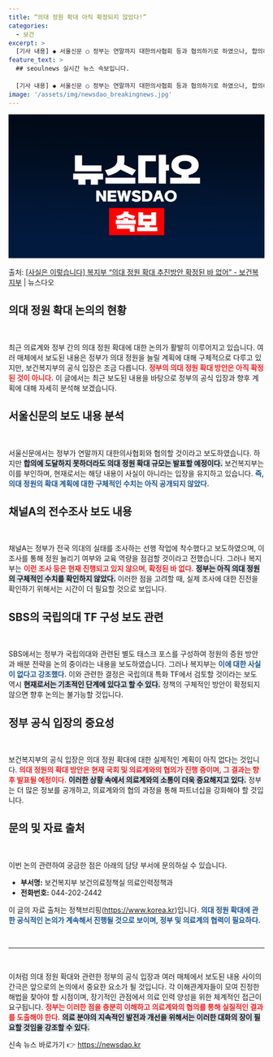 ```yaml
---
title: “의대 정원 확대 아직 확정되지 않았다!”
categories:
  - 보건
excerpt: >
  [기사 내용] ◆ 서울신문 ○ 정부는 연말까지 대한의사협회 등과 협의하기로 하였으나, 합의하지 못해도 의대 …
feature_text: >
  ## seoulnews 실시간 뉴스 속보입니다.

  [기사 내용] ◆ 서울신문 ○ 정부는 연말까지 대한의사협회 등과 협의하기로 하였으나, 합의하지 못해도 의대 …
image: '/assets/img/newsdao_breakingnews.jpg'
---
```


![뉴스다오 속보](/assets/img/newsdao_breakingnews.jpg)

<p>출처: <a href="https://newsdao.kr/2214" rel="dofollow">[사실은 이렇습니다] 복지부 “의대 정원 확대 추진방안 확정된 바 없어” - 보건복지부</a> | 뉴스다오</p>

<h2 data-ke-size="size26">의대 정원 확대 논의의 현황</h2>

<p data-ke-size="size16">&nbsp;</p>

최근 의료계와 정부 간의 의대 정원 확대에 대한 논의가 활발히 이루어지고 있습니다. 여러 매체에서 보도된 내용은 정부가 의대 정원을 늘릴 계획에 대해 구체적으로 다루고 있지만, 보건복지부의 공식 입장은 조금 다릅니다. <b><span style="color: #ee2323;">정부의 의대 정원 확대 방안은 아직 확정된 것이 아니다.</span></b> 이 글에서는 최근 보도된 내용을 바탕으로 정부의 공식 입장과 향후 계획에 대해 자세히 분석해 보겠습니다.

<h2 data-ke-size="size26">서울신문의 보도 내용 분석</h2>

<p data-ke-size="size16">&nbsp;</p>

서울신문에서는 정부가 연말까지 대한의사협회와 협의할 것이라고 보도하였습니다. 하지만 <b><span style="background-color: #21538527;">합의에 도달하지 못하더라도 의대 정원 확대 규모는 발표할 예정이다.</span></b> 보건복지부는 이를 부인하며, 현재로서는 해당 내용이 사실이 아니라는 입장을 유지하고 있습니다. <b><span style="color: #1a5490;">즉, 의대 정원의 확대 계획에 대한 구체적인 수치는 아직 공개되지 않았다.</span></b>

<h2 data-ke-size="size26">채널A의 전수조사 보도 내용</h2>

<p data-ke-size="size16">&nbsp;</p>

채널A는 정부가 전국 의대의 실태를 조사하는 선행 작업에 착수했다고 보도하였으며, 이 조사를 통해 정원 늘리기 여부와 교육 역량을 점검할 것이라고 전했습니다. 그러나 복지부는 <b><span style="color: #ee2323;">이런 조사 등은 현재 진행되고 있지 않으며, 확정된 바 없다.</span></b> <b><span style="background-color: #21538527;">정부는 아직 의대 정원의 구체적인 수치를 확인하지 않았다.</span></b> 이러한 점을 고려할 때, 실제 조사에 대한 진전을 확인하기 위해서는 시간이 더 필요할 것으로 보입니다.

<h2 data-ke-size="size26">SBS의 국립의대 TF 구성 보도 관련</h2>

<p data-ke-size="size16">&nbsp;</p>

SBS에서는 정부가 국립의대와 관련된 별도 태스크 포스를 구성하여 정원의 증원 방안과 배분 전략을 논의 중이라는 내용을 보도하였습니다. 그러나 복지부는 <b><span style="color: #1a5490;">이에 대한 사실이 없다고 강조했다.</span></b> 이와 관련한 결정은 국립의대 특화 TF에서 검토할 것이라는 보도 역시 <b><span style="background-color: #21538527;">현재로서는 기초적인 단계에 있다고 할 수 있다.</span></b> 정책의 구체적인 방안이 확정되지 않으면 향후 논의는 불가능할 것입니다.

<h2 data-ke-size="size26">정부 공식 입장의 중요성</h2>

<p data-ke-size="size16">&nbsp;</p>

보건복지부의 공식 입장은 의대 정원 확대에 대한 실제적인 계획이 아직 없다는 것입니다. <b><span style="color: #ee2323;">의대 정원의 확대 방안은 현재 국회 및 의료계와의 협의가 진행 중이며, 그 결과는 향후 발표될 예정이다.</span></b> <b><span style="background-color: #21538527;">이러한 상황 속에서 의료계와의 소통이 더욱 중요해지고 있다.</span></b> 정부는 더 많은 정보를 공개하고, 의료계와의 협의 과정을 통해 파트너십을 강화해야 할 것입니다.

<h2 data-ke-size="size26">문의 및 자료 출처</h2>

<p data-ke-size="size16">&nbsp;</p>

이번 논의 관련하여 궁금한 점은 아래의 담당 부서에 문의하실 수 있습니다.

<ul>
<li><b>부서명:</b> 보건복지부 보건의료정책실 의료인력정책과</li>
<li><b>전화번호:</b> 044-202-2442</li>
</ul>

이 글의 자료 출처는 정책브리핑(https://www.korea.kr)입니다. <b><span style="color: #1a5490;">의대 정원 확대에 관한 공식적인 논의가 계속해서 진행될 것으로 보이며, 정부 및 의료계의 협력이 필요하다.</span></b>

<p data-ke-size="size16">&nbsp;</p>
  
<hr />
  
<p data-ke-size="size16">&nbsp;</p>

이처럼 의대 정원 확대와 관련한 정부의 공식 입장과 여러 매체에서 보도된 내용 사이의 간극은 앞으로의 논의에서 중요한 요소가 될 것입니다. 각 이해관계자들이 모여 진정한 해법을 찾아야 할 시점이며, 장기적인 관점에서 의료 인력 양성을 위한 체계적인 접근이 요구됩니다. <b><span style="color: #ee2323;">정부는 이러한 점을 충분히 이해하고 의료계와의 협의를 통해 실질적인 결과를 도출해야 한다.</span></b> <b><span style="background-color: #21538527;">의료 분야의 지속적인 발전과 개선을 위해서는 이러한 대화의 장이 필요할 것임을 강조할 수 있다.</span></b> 

신속 뉴스 바로가기 👉 <a href="https://newsdao.kr" rel="dofollow">https://newsdao.kr</a>


